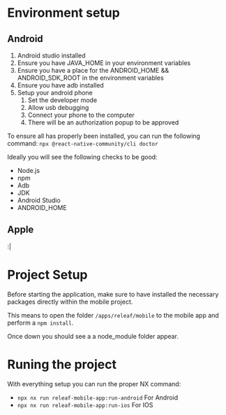 # Environment setup

## Android

1. Android studio installed
2. Ensure you have JAVA_HOME in your environment variables
3. Ensure you have a place for the ANDROID_HOME && ANDROID_SDK_ROOT in the environment variables
4. Ensure you have adb installed
5. Setup your android phone
   1. Set the developer mode
   2. Allow usb debugging
   3. Connect your phone to the computer
   4. There will be an authorization popup to be approved

To ensure all has properly been installed, you can run the following command:
`npx @react-native-community/cli doctor`

Ideally you will see the following checks to be good:

- Node.js
- npm
- Adb
- JDK
- Android Studio
- ANDROID_HOME

## Apple

:|

# Project Setup

Before starting the application, make sure to have installed the necessary packages directly within the mobile project.

This means to open the folder `/apps/releaf/mobile` to the mobile app and perform a `npm install`.

Once down you should see a a node_module folder appear.

# Runing the project

With everything setup you can run the proper NX command:

- `npx nx run releaf-mobile-app:run-android` For Android
- `npx nx run releaf-mobile-app:run-ios` For IOS
